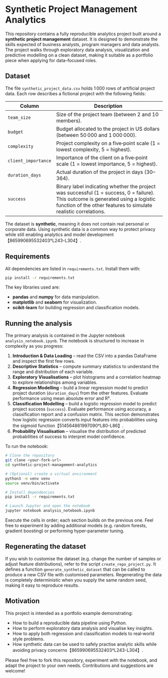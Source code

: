 # Synthetic Project Management Analytics

This repository contains a fully reproducible analytics project built around a **synthetic project management** dataset.  It is designed to demonstrate the skills expected of business analysts, program managers and data analysts.  The project walks through exploratory data analysis, visualization and predictive modelling on a clean dataset, making it suitable as a portfolio piece when applying for data–focused roles.

## Dataset

The file `synthetic_project_data.csv` holds 1 000 rows of artificial project data.  Each row describes a fictional project with the following fields:

| Column | Description |
|------|-------------|
| `team_size` | Size of the project team (between 2 and 10 members). |
| `budget` | Budget allocated to the project in US dollars (between 50 000 and 1 000 000). |
| `complexity` | Project complexity on a five‑point scale (1 = lowest complexity, 5 = highest). |
| `client_importance` | Importance of the client on a five‑point scale (1 = lowest importance, 5 = highest). |
| `duration_days` | Actual duration of the project in days (30–364). |
| `success` | Binary label indicating whether the project was successful (1 = success, 0 = failure).  This outcome is generated using a logistic function of the other features to simulate realistic correlations. |

The dataset is **synthetic**, meaning it does not contain real personal or corporate data.  Using synthetic data is a common way to protect privacy while still enabling analytics and model development【865990695532403†L243-L304】.

## Requirements

All dependencies are listed in `requirements.txt`.  Install them with:

```bash
pip install -r requirements.txt
```

The key libraries used are:

- **pandas** and **numpy** for data manipulation.
- **matplotlib** and **seaborn** for visualization.
- **scikit‑learn** for building regression and classification models.

## Running the analysis

The primary analysis is contained in the Jupyter notebook `analysis_notebook.ipynb`.  The notebook is structured to increase in complexity as you progress:

1. **Introduction & Data Loading** – read the CSV into a pandas DataFrame and inspect the first few rows.
2. **Descriptive Statistics** – compute summary statistics to understand the range and distribution of each variable.
3. **Exploratory Visualisations** – plot histograms and a correlation heatmap to explore relationships among variables.
4. **Regression Modelling** – build a linear regression model to predict project duration (`duration_days`) from the other features.  Evaluate performance using mean absolute error and R².
5. **Classification Modelling** – build a logistic regression model to predict project success (`success`).  Evaluate performance using accuracy, a classification report and a confusion matrix.  This section demonstrates how logistic regression converts input features into probabilities using the sigmoid function【514564861997090†L80-L86】.
6. **Probability Visualisation** – visualise the distribution of predicted probabilities of success to interpret model confidence.

To run the notebook:

```bash
# Clone the repository
git clone <your‑fork‑url>
cd synthetic-project-management-analytics

# (Optional) create a virtual environment
python3 -m venv venv
source venv/bin/activate

# Install dependencies
pip install -r requirements.txt

# Launch Jupyter and open the notebook
jupyter notebook analysis_notebook.ipynb
```

Execute the cells in order; each section builds on the previous one.  Feel free to experiment by adding additional models (e.g. random forests, gradient boosting) or performing hyper‑parameter tuning.

## Regenerating the dataset

If you wish to customise the dataset (e.g. change the number of samples or adjust feature distributions), refer to the script `create_repo_project.py`.  It defines a function `generate_synthetic_dataset` that can be called to produce a new CSV file with customised parameters.  Regenerating the data is completely deterministic when you supply the same random seed, making it easy to reproduce results.

## Motivation

This project is intended as a portfolio example demonstrating:

- How to build a reproducible data pipeline using Python.
- How to perform exploratory data analysis and visualise key insights.
- How to apply both regression and classification models to real‑world style problems.
- How synthetic data can be used to safely practise analytic skills while avoiding privacy concerns【865990695532403†L243-L304】.

Please feel free to fork this repository, experiment with the notebook, and adapt the project to your own needs.  Contributions and suggestions are welcome!
